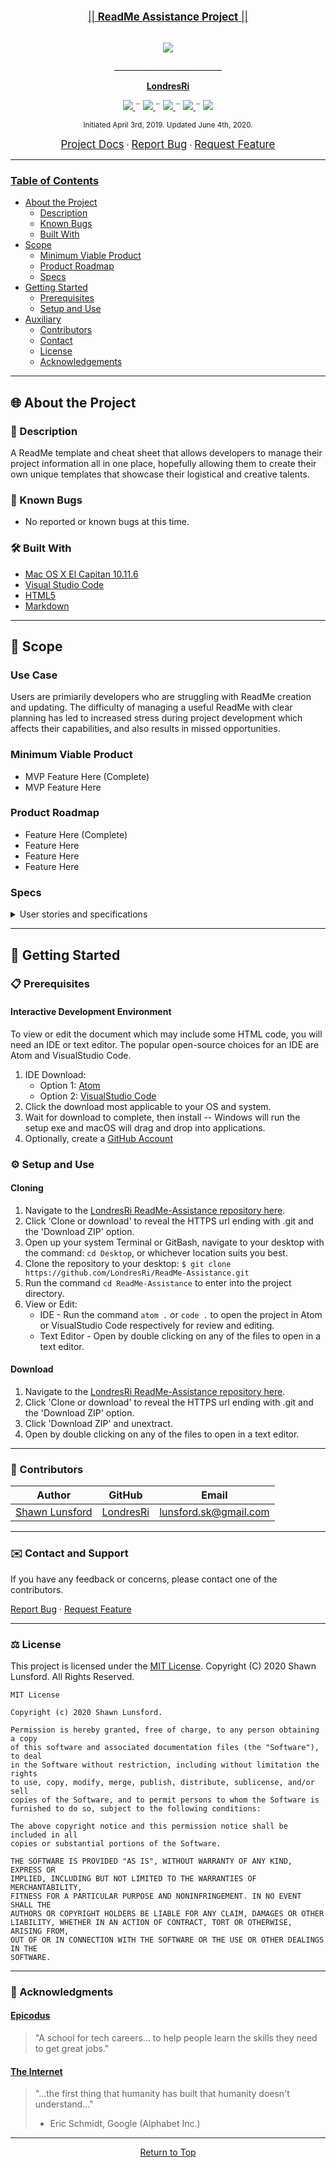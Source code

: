 <br>
<p align="center">
  <u><big>|| <b>ReadMe Assistance Project</b> ||</big></u>
</p>
<p align="center">
    <!-- Project Avatar/Logo -->
    <br>
    <a href="https://github.com/LondresRi">
        <img src="https://avatars1.githubusercontent.com/u/46427680?s=150&v=4">
    </a>
    <p align="center">
      ___________________________
    </p>
    <!-- GitHub Link -->
    <p align="center">
        <a href="https://github.com/LondresRi">
            <strong>LondresRi</strong>
        </a>
    </p>
    <!-- Project Shields -->
    <p align="center">
        <a href="https://github.com/LondresRi/ReadMe-Assistance/graphs/contributors">
            <img src="https://img.shields.io/github/contributors/LondresRi/ReadMe-Assistance.svg?style=plastic">
        </a>
        ¨
        <a href="https://github.com/LondresRi/ReadMe-Assistance/stargazers">
            <img src="https://img.shields.io/github/stars/LondresRi/ReadMe-Assistance.svg?color=yellow&style=plastic">
        </a>
        ¨
        <a href="https://github.com/LondresRi/ReadMe-Assistance/issues">
            <img src="https://img.shields.io/github/issues/LondresRi/ReadMe-Assistance?style=plastic">
        </a>
        ¨
        <a href="https://github.com/LondresRi/Best-ReadMe-Template/blob/master/LICENSE.txt">
            <img src="https://img.shields.io/github/license/LondresRi/ReadMe-Assistance?color=orange&style=plastic">
        </a>
        ¨
        <a href="https://linkedin.com/in/lunsfordsk">
            <img src="https://img.shields.io/badge/-LinkedIn-black.svg?style=plastic&logo=linkedin&colorB=2867B2">
        </a>
    </p>    
</p>

<p align="center">
  <small>Initiated April 3rd, 2019. Updated June 4th, 2020.</small>
</p>

<!-- Project Links -->
<p align="center">
    <a href="https://github.com/LondresRi/ReadMe-Assistance"><big>Project Docs</big></a> ·
    <a href="https://github.com/LondresRi/ReadMe-Assistance/issues"><big>Report Bug</big></a> ·
    <a href="https://github.com/LondresRi/ReadMe-Assistance/issues"><big>Request Feature</big></a>
</p>

------------------------------
### <u>Table of Contents</u>
* <a href="#🌐-about-the-project">About the Project</a>
    * <a href="#📖-description">Description</a>
    * <a href="#🦠-known-bugs">Known Bugs</a>
    * <a href="#🛠-built-with">Built With</a>
* <a href="#🔭-scope">Scope</a>
    * <a href="#minimum-viable-product">Minimum Viable Product</a>
    * <a href="#product-roadmap">Product Roadmap</a>
    * <a href="#specs">Specs</a>
* <a href="#🏁-getting-started">Getting Started</a>
    * <a href="#📋-prerequisites">Prerequisites</a>
    * <a href="#⚙️-setup-and-use">Setup and Use</a>
* <a href="#🤝-contributors">Auxiliary</a>
    * <a href="#🤝-contributors">Contributors</a>
    * <a href="#✉️-contact-and-support">Contact</a>
    * <a href="#⚖️-license">License</a>
    * <a href="#🌟-acknowledgements">Acknowledgements</a>
    
------------------------------

## 🌐 About the Project

### 📖 Description
A ReadMe template and cheat sheet that allows developers to manage their project information all in one place, hopefully allowing them to create their own unique templates that showcase their logistical and creative talents.

### 🦠 Known Bugs

* No reported or known bugs at this time.

### 🛠 Built With
* [Mac OS X El Capitan 10.11.6](https://en.wikipedia.org/wiki/MacOS_Mojave)
* [Visual Studio Code](https://code.visualstudio.com/)
* [HTML5](https://developer.mozilla.org/en-US/docs/Web/Guide/HTML/HTML5)
* [Markdown](https://daringfireball.net/projects/markdown/)

------------------------------

## 🔭 Scope

### Use Case
Users are primiarily developers who are struggling with ReadMe creation and updating. The difficulty of managing a useful ReadMe with clear planning has led to increased stress during project development which affects their capabilities, and also results in missed opportunities.

### Minimum Viable Product
* MVP Feature Here (Complete)
* MVP Feature Here

### Product Roadmap
* Feature Here (Complete)
* Feature Here
* Feature Here
* Feature Here

### Specs

<details>
  <summary>User stories and specifications</summary>

  <h4>User Story 1</h4>
  "As a college student with a car, I want to be able to locate local pizza restaurants so that I can offer delivery services for extra income."
  <table>
    <tr>
      <td> BDD 1-A </td>
    </tr>
    <tr>
      <td> Behavior </td>
      <td>Program greets user after name input</td>
    </tr>
    <tr>
      <td> Input </td>
      <td>User inputs 'Greg'</td>
    </tr>
    <tr>
      <td> Output </td>
      <td>Message displays 'Welcome to tde program Greg!'</td>
    </tr>
    <tr>
      <td> Notes </td>
      <td>Users may not always be named Greg.</td>
    </tr>
    <tr>
      <td> Completion </td>
      <td>True</td>
    </tr>
  </table>
  <table>
    <tr>
      <td> BDD 1-B </td>
    </tr>
    <tr>
      <td> Behavior </td>
      <td>Registration is restricted to users who are of driving age</td>
    </tr>
    <tr>
      <td> Input </td>
      <td>User inputs '14'</td>
    </tr>
    <tr>
      <td> Output </td>
      <td>Alert displays 'Sorry! You need to be old enough to drive to register.'</td>
    </tr>
    <tr>
      <td> Notes </td>
      <td>Alerts are the best way to keep users from doing anything bad.</td>
    </tr>
    <tr>
      <td> Completion </td>
      <td>True</td>
    </tr>
  </table>
  <table>
    <tr>
      <td> BDD 1-C </th>
    </tr>
    <tr>
      <td> Behavior </td>
      <td>API returns geo-coordinates based off user's zipcode</td>
    </tr>
    <tr>
      <td> Input </td>
      <td>User inputs '9811-A</td>
    </tr>
    <tr>
      <td> Output </td>
      <td>API returns '47.6062° N, 122.3321° W'</td>
    </tr>
    <tr>
      <td> Notes </td>
      <td>Geo-coordinates are only applicable to Earth-based locations.</td>
    </tr>
    <tr>
      <td> Completion </td>
      <td>False</td>
    </tr>
  </table>
  <table>
    <tr>
      <td> BDD 1-D </td>
    </tr>
    <tr>
      <td> Behavior </td>
      <td>Program returns closest pizza restaurant based off geo-coordinates</td>
    </tr>
    <tr>
      <td> Input </td>
      <td>API returns '47.6062° N, 122.3321° W'</td>
    </tr>
    <tr>
      <td> Output </td>
      <td>Return mapped location of '1403 3rd ave, Seattle, WA'</td>
    </tr>
    <tr>
      <td> Notes </td>
      <td>Address may not always be pizza-applicable.</td>
    </tr>
    <tr>
      <td> Completion </td>
      <td>False</td>
    </tr>
  </table>
  <br>
  <table>
    <tr>
      <td> TDD 1-A </td>
    </tr>
    <tr>
      <td> Test </td>
      <td>should correctly return user name in welcome message</td>
    </tr>
    <tr>
      <td> Input </td>
      <td>Greg</td>
    </tr>
    <tr>
      <td> Output </td>
      <td>'Welcome to the program Greg!'</td>
    </tr>
    <tr>
      <td> Notes </td>
      <td>Greg is in fact Greg</td>
    </tr>
    <tr>
      <td> Completion </td>
      <td>True</td>
    </tr>
  </table>
  <table>
    <tr>
      <td> TDD 1-B </td>
    </tr>
    <tr>
      <td> Test </td>
      <td>should correctly lowercase all letters except first</td>
    </tr>
    <tr>
      <td> Input </td>
      <td>Greg</td>
    </tr>
    <tr>
      <td> Output </td>
      <td>'Welcome to the program Greg!'</td>
    </tr>
    <tr>
      <td> Notes </td>
      <td>GREG is still Greg</td>
    </tr>
    <tr>
      <td> Completion </td>
      <td>True</td>
    </tr>
  </table>
  <table>
    <tr>
      <td> TDD 1-C </td>
    </tr>
    <tr>
      <td> Test </td>
      <td>should correctly remove non-letters from input</td>
    </tr>
    <tr>
      <td> Input </td>
      <td>Gr3eg!</td>
    </tr>
    <tr>
      <td> Output </td>
      <td>'Welcome to the program Greg!'</td>
    </tr>
    <tr>
      <td> Notes </td>
      <td>Hi Gr3eg!</td>
    </tr>
    <tr>
      <td> Completion </td>
      <td>True</td>
    </tr>
  </table>
  <table>
    <tr>
      <td> TDD 1-D </td>
    </tr>
    <tr>
      <td> Test </td>
      <td>should correctly return notification if user leaves empty field</td>
    </tr>
    <tr>
      <td> Input </td>
      <td>'(empty)'</td>
    </tr>
    <tr>
      <td> Output </td>
      <td>'Please enter your name!'</td>
    </tr>
    <tr>
      <td> Notes </td>
      <td>Hi (empty)!</td>
    </tr>
    <tr>
      <td> Completion </td>
      <td>False</td>
    </tr>
  </table>
  <table>
    <tr>
      <td> TDD 1-E </td>
    </tr>
    <tr>
      <td> Test </td>
      <td>should correctly permit users from registering if 16 or over</td>
    </tr>
    <tr>
      <td> Input </td>
      <td>'17'</td>
    </tr>
    <tr>
      <td> Output </td>
      <td>Registration completes</td>
    </tr>
    <tr>
      <td> Notes </td>
      <td>Welcome!</td>
    </tr>
    <tr>
      <td> Completion </td>
      <td>False</td>
    </tr>
  </table>
  <table>
    <tr>
      <td> TDD 1-F </td>
    </tr>
    <tr>
      <td> Test </td>
      <td>should correctly restrict users from registering if under 16</td>
    </tr>
    <tr>
      <td> Input </td>
      <td>'15'</td>
    </tr>
    <tr>
      <td> Output </td>
      <td>'Sorry! You need to be old enough to drive to register.'</td>
    </tr>
    <tr>
      <td> Notes </td>
      <td>Unless under certain circumstances such as driving farm equipment.</td>
    </tr>
    <tr>
      <td> Completion </td>
      <td>False</td>
    </tr>
  </table>
  <table>
    <tr>
      <td> TDD 1-G </td>
    </tr>
    <tr>
      <td> Test </td>
      <td>should correctly return notification if user enters non-integers</td>
    </tr>
    <tr>
      <td> Input </td>
      <td>'ABC'</td>
    </tr>
    <tr>
      <td> Output </td>
      <td>'Please enter your age!'</td>
    </tr>
    <tr>
      <td> Notes </td>
      <td>Does not compute one hundred.</td>
    </tr>
    <tr>
      <td> Completion </td>
      <td>False</td>
    </tr>
  </table>
  <table>
    <tr>
      <td> TDD 1-H </td>
    </tr>
    <tr>
      <td> Test </td>
      <td>should correctly return notification is user leaves empty field</td>
    </tr>
    <tr>
      <td> Input </td>
      <td>'(empty)'</td>
    </tr>
    <tr>
      <td> Output </td>
      <td>'Please enter your age!'</td>
    </tr>
    <tr>
      <td> Notes </td>
      <td>I am (empty) years old!</td>
    </tr>
    <tr>
      <td> Completion </td>
      <td>False</td>
    </tr>
  </table>

<!-- | should correctly validate given zip code | 98101 | true |
| should correctly validate given zip code | 9810 | false |
| should successfully make an API call with valid zip code | 98101 | data.json return |
| should correctly pull geo-coordinates from API call from valid zip code | 98101 | 47.6062° N, 122.3321° W |
| should correctly throw an error if API call is not successful (mock API used) | failed request | 'Error 404: Not found' |
| should correctly throw an error if API call if API key is invalid (mock API used) | failed request | 'Error 401: Not unauthorized' |
| should correctly throw an error if API call if API key is invalid (mock API used) | failed request | 'Uncaught (in promise)' |
| should correctly locate closest pizza restaurant based on geo-coordinates | 47.6062° N, 122.3321° W | 1403 3rd ave, Seattle, WA |
| should correctly return message when no nearby pizza restaurants | -49.8379825° N, -12.0697756° W | 'There are no restaurants within 20 miles! | -->

</details>

------------------------------

## 🏁 Getting Started

### 📋 Prerequisites

  <!-- Although most modern browsers are HTML5 capable, ensure you have a HTML5-compatible browser. [Click here](https://html5test.com/) to test your browser. If your browser is not capable of HTML5 rendering, it is recommender you do update your native browser else download Chrome or Firefox.

#### on macOS Mojave or later:

  Update Safari
  
  1) Choose System Preferences from the Apple menu, then click Software Update to check for updates.
  2) If any updates are available, click the Update Now button to install them. Or click ”More info” to see details about each update and select specific updates to install.
  3) When Software Update says that your Mac is up to date, the installed version of macOS and all of its apps are also up to date.

#### on Windows 10 or later:

  Update Internet Explorer

  1) Open Internet Explorer.
  2) Click ⚙️. This icon is in the top-right corner of the Internet Explorer window. 
  3) Click About Internet Explorer. It's toward the bottom of the drop-down menu. 
  4) Check the "Install new versions automatically" box. It's in the middle of the About Internet Explorer window. 
  5) Click Close. It's at the bottom of the About Internet Explorer window. Internet Explorer will update automatically from this point on. 

  Update Microsoft Edge

  1) Open Start. To do so, either click the Windows logo in the bottom-left corner of the screen or press the 'Windows' key.
  2) Click ⚙️ in the lower-left corner of the Start window. Doing so will open the Settings page.
  3) Click Update & Security. You'll see this option near the bottom of the Settings page.
  4) Click Check for updates. It's a button near the top of the Update & Security page.
  5) Wait for the updates to finish installing. Once you see "Your device is up to date" displayed at the top of the page, your Microsoft Edge browser has been updated. 

#### Download Google Chrome

  1) Go to [Google.come/Chrome](https://www.google.com/chrome/)
  2) Click "Download" on the page and select the appropriate version for your OS
  3) Wait for download to complete, then install -- Windows will run the setup exe and macOS will drag and drop into applications.

#### Download Firefox

  1) Go to [Mozilla.org/firefox](https://www.mozilla.org/firefox/)
  2) Scroll to and click "Download the browser", select the option applicable to you.
  3) Wait for download to complete, then install -- Windows will run the setup exe and macOS will drag and drop into applications. -->

#### Interactive Development Environment

  To view or edit the document which may include some HTML code, you will need an IDE or text editor. The popular open-source choices for an IDE are Atom and VisualStudio Code.

  1) IDE Download:
     * Option 1: [Atom](https://nodejs.org/en/)
     * Option 2: [VisualStudio Code](https://www.npmjs.com/)
  2) Click the download most applicable to your OS and system.
  3) Wait for download to complete, then install -- Windows will run the setup exe and macOS will drag and drop into applications.
  4) Optionally, create a [GitHub Account](https://github.com)

### ⚙️ Setup and Use

  #### Cloning

  1) Navigate to the [LondresRi ReadMe-Assistance repository here](https://github.com/LondresRi/ReadMe-Assistance).
  2) Click 'Clone or download' to reveal the HTTPS url ending with .git and the 'Download ZIP' option.
  3) Open up your system Terminal or GitBash, navigate to your desktop with the command: `cd Desktop`, or whichever location suits you best.
  4) Clone the repository to your desktop: `$ git clone https://github.com/LondresRi/ReadMe-Assistance.git`
  5) Run the command `cd ReadMe-Assistance` to enter into the project directory.
  6) View or Edit:
      * IDE - Run the command `atom .` or `code .` to open the project in Atom or VisualStudio Code respectively for review and editing.
      * Text Editor - Open by double clicking on any of the files to open in a text editor.

  #### Download

  1) Navigate to the [LondresRi ReadMe-Assistance repository here](https://github.com/LondresRi/ReadMe-Assistance).
  2) Click 'Clone or download' to reveal the HTTPS url ending with .git and the 'Download ZIP' option.
  3) Click 'Download ZIP' and unextract.
  4) Open by double clicking on any of the files to open in a text editor.

------------------------------

### 🤝 Contributors

| Author | GitHub | Email |
|--------|:------:|:-----:|
| [Shawn Lunsford](https://linkedin.com/in/lunsfordsk) | [LondresRi](https://github.com/LondresRi) |  [lunsford.sk@gmail.com](mailto:lunsford.sk@gmail.com) |

------------------------------

### ✉️ Contact and Support

If you have any feedback or concerns, please contact one of the contributors.

<p>
    <a href="https://github.com/LondresRi/ReadMe-Assistance/issues">Report Bug</a> ·
    <a href="https://github.com/LondresRi/ReadMe-Assistance/issues">Request Feature</a>
</p>

------------------------------

### ⚖️ License

This project is licensed under the [MIT License](https://opensource.org/licenses/MIT). Copyright (C) 2020 Shawn Lunsford. All Rights Reserved.
```
MIT License

Copyright (c) 2020 Shawn Lunsford.

Permission is hereby granted, free of charge, to any person obtaining a copy
of this software and associated documentation files (the "Software"), to deal
in the Software without restriction, including without limitation the rights
to use, copy, modify, merge, publish, distribute, sublicense, and/or sell
copies of the Software, and to permit persons to whom the Software is
furnished to do so, subject to the following conditions:

The above copyright notice and this permission notice shall be included in all
copies or substantial portions of the Software.

THE SOFTWARE IS PROVIDED "AS IS", WITHOUT WARRANTY OF ANY KIND, EXPRESS OR
IMPLIED, INCLUDING BUT NOT LIMITED TO THE WARRANTIES OF MERCHANTABILITY,
FITNESS FOR A PARTICULAR PURPOSE AND NONINFRINGEMENT. IN NO EVENT SHALL THE
AUTHORS OR COPYRIGHT HOLDERS BE LIABLE FOR ANY CLAIM, DAMAGES OR OTHER
LIABILITY, WHETHER IN AN ACTION OF CONTRACT, TORT OR OTHERWISE, ARISING FROM,
OUT OF OR IN CONNECTION WITH THE SOFTWARE OR THE USE OR OTHER DEALINGS IN THE
SOFTWARE.
```

------------------------------

### 🌟 Acknowledgments

#### [Epicodus](https://www.epicodus.com/)
>"A school for tech careers... to help people learn the skills they need to get great jobs."

#### [The Internet](https://webfoundation.org/)
> "...the first thing that humanity has built that humanity doesn't understand..."
> - Eric Schmidt, Google (Alphabet Inc.)

------------------------------

<center><a href="#">Return to Top</a></center>
